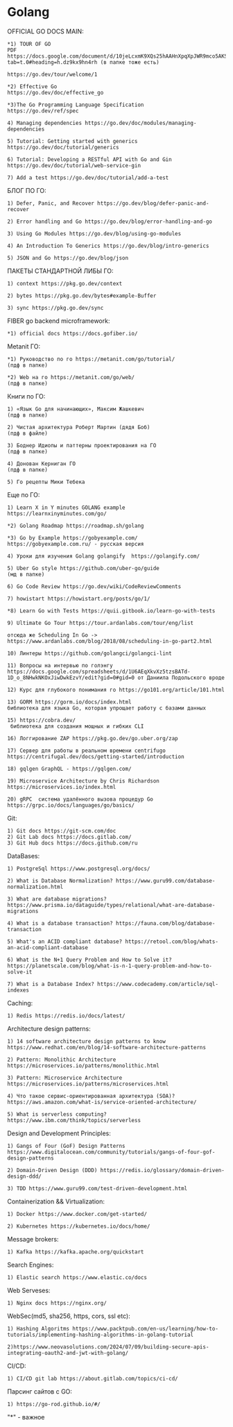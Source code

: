 # Golang

OFFICIAL GO DOCS MAIN:

    *1) TOUR OF GO
    PDF https://docs.google.com/document/d/10jeLcxmK9XQs25hAAHnXpqXpJWR9mco5AKSDXLd3_zg/edit?tab=t.0#heading=h.dz9kx9hn4rh (в папке тоже есть)

    https://go.dev/tour/welcome/1

    *2) Effective Go
    https://go.dev/doc/effective_go

    *3)The Go Programming Language Specification
    https://go.dev/ref/spec

    4) Managing dependencies https://go.dev/doc/modules/managing-dependencies

    5) Tutorial: Getting started with generics https://go.dev/doc/tutorial/generics

    6) Tutorial: Developing a RESTful API with Go and Gin https://go.dev/doc/tutorial/web-service-gin

    7) Add a test https://go.dev/doc/tutorial/add-a-test

БЛОГ ПО ГО:

    1) Defer, Panic, and Recover https://go.dev/blog/defer-panic-and-recover

    2) Error handling and Go https://go.dev/blog/error-handling-and-go

    3) Using Go Modules https://go.dev/blog/using-go-modules

    4) An Introduction To Generics https://go.dev/blog/intro-generics

    5) JSON and Go https://go.dev/blog/json

ПАКЕТЫ СТАНДАРТНОЙ ЛИБЫ ГО:

    1) context https://pkg.go.dev/context

    2) bytes https://pkg.go.dev/bytes#example-Buffer

    3) sync https://pkg.go.dev/sync

FIBER go backend microframework:

    *1) official docs https://docs.gofiber.io/

Metanit ГО:

    *1) Руководство по го https://metanit.com/go/tutorial/
    (пдф в папке)

    *2) Web на го https://metanit.com/go/web/
    (пдф в папке)

Книги по ГО:

    1) «Язык Go для начинающих», Максим Жашкевич
    (пдф в папке)

    2) Чистая архитектура Роберт Мартин (дядя Боб)
    (пдф в файле)

    3) Боднер Идиопы и паттерны проектирования на ГО
    (пдф в папке)

    4) Донован Керниган ГО
    (пдф в папке)

    5) Го рецепты Мики Тебека

Еще по ГО:

    1) Learn X in Y minutes GOLANG example https://learnxinyminutes.com/go/

    *2) Golang Roadmap https://roadmap.sh/golang

    *3) Go by Example https://gobyexample.com/
    https://gobyexample.com.ru/ - русская версия

    4) Уроки для изучения Golang golangify  https://golangify.com/

    5) Uber Go style https://github.com/uber-go/guide
    (мд в папке)

    6) Go Code Review https://go.dev/wiki/CodeReviewComments

    7) howistart https://howistart.org/posts/go/1/

    *8) Learn Go with Tests https://quii.gitbook.io/learn-go-with-tests

    9) Ultimate Go Tour https://tour.ardanlabs.com/tour/eng/list

    отсюда же Scheduling In Go -> https://www.ardanlabs.com/blog/2018/08/scheduling-in-go-part2.html

    10) Линтеры https://github.com/golangci/golangci-lint

    11) Вопросы на интервью по голэнгу https://docs.google.com/spreadsheets/d/1U6AEqXkvXz5tzsBATd-1D_o_8NHwkNKOxJiwDwkEzvY/edit?gid=0#gid=0 от Даниила Подольского вроде

    12) Курс для глубокого понимания го https://go101.org/article/101.html

    13) GORM https://gorm.io/docs/index.html
    библиотека для языка Go, которая упрощает работу с базами данных

    15) https://cobra.dev/
     библиотека для создания мощных и гибких CLI

    16) Логгирование ZAP https://pkg.go.dev/go.uber.org/zap

    17) Сервер для работы в реальном времени centrifugo https://centrifugal.dev/docs/getting-started/introduction

    18) gqlgen GraphQL - https://gqlgen.com/

    19) Microservice Architecture by Chris Richardson https://microservices.io/index.html

    20) gRPC  система удалённого вызова процедур Go https://grpc.io/docs/languages/go/basics/

Git:

    1) Git docs https://git-scm.com/doc
    2) Git Lab docs https://docs.gitlab.com/
    3) Git Hub docs https://docs.github.com/ru

DataBases:

    1) PostgreSql https://www.postgresql.org/docs/

    2) What is Database Normalization? https://www.guru99.com/database-normalization.html

    3) What are database migrations? https://www.prisma.io/dataguide/types/relational/what-are-database-migrations

    4) What is a database transaction? https://fauna.com/blog/database-transaction

    5) What's an ACID compliant database? https://retool.com/blog/whats-an-acid-compliant-database

    6) What is the N+1 Query Problem and How to Solve it? https://planetscale.com/blog/what-is-n-1-query-problem-and-how-to-solve-it

    7) What is a Database Index? https://www.codecademy.com/article/sql-indexes

Caching:

    1) Redis https://redis.io/docs/latest/

Architecture design patterns:

    1) 14 software architecture design patterns to know https://www.redhat.com/en/blog/14-software-architecture-patterns

    2) Pattern: Monolithic Architecture https://microservices.io/patterns/monolithic.html

    3) Pattern: Microservice Architecture https://microservices.io/patterns/microservices.html

    4) Что такое сервис-ориентированная архитектура (SOA)? https://aws.amazon.com/what-is/service-oriented-architecture/

    5) What is serverless computing? https://www.ibm.com/think/topics/serverless

Design and Development Principles:

    1) Gangs of Four (GoF) Design Patterns https://www.digitalocean.com/community/tutorials/gangs-of-four-gof-design-patterns

    2) Domain-Driven Design (DDD) https://redis.io/glossary/domain-driven-design-ddd/

    3) TDD https://www.guru99.com/test-driven-development.html

Containerization && Virtualization:

    1) Docker https://www.docker.com/get-started/

    2) Kubernetes https://kubernetes.io/docs/home/

Message brokers:

    1) Kafka https://kafka.apache.org/quickstart

Search Engines:

    1) Elastic search https://www.elastic.co/docs

Web Serveses:

    1) Nginx docs https://nginx.org/

WebSec(md5, sha256, https, cors, ssl etc):

    1) Hashing Algoritms https://www.packtpub.com/en-us/learning/how-to-tutorials/implementing-hashing-algorithms-in-golang-tutorial

    2)https://www.neovasolutions.com/2024/07/09/building-secure-apis-integrating-oauth2-and-jwt-with-golang/

CI/CD:

    1) CI/CD git lab https://about.gitlab.com/topics/ci-cd/

Парсинг сайтов c GO:

    1) https://go-rod.github.io/#/

"\*" - важное
